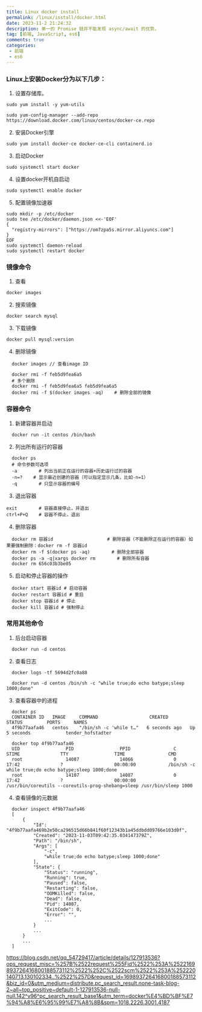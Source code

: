 ```yaml
---
title: Linux docker install
permalink: /linux/install/docker.html
date: 2023-11-2 21:24:32
description: 单一的 Promise 链并不能发现 async/await 的优势。
tag: [前端, JavaScript, es6]
comments: true
categories: 
 - 前端
 - es6
---
```


### Linux上安装Docker分为以下几步：

1. 设置存储库。

```shell
sudo yum install -y yum-utils

sudo yum-config-manager --add-repo https://download.docker.com/linux/centos/docker-ce.repo

```

2. 安装Docker引擎

```shell
sudo yum install docker-ce docker-ce-cli containerd.io
```

3. 启动Docker

```shell
sudo systemctl start docker
```

4. 设置docker开机自启动

```shell
sudo systemctl enable docker
```

5. 配置镜像加速器

```shell
sudo mkdir -p /etc/docker
sudo tee /etc/docker/daemon.json <<-'EOF'
{
  "registry-mirrors": ["https://om7zpa5s.mirror.aliyuncs.com"]
}
EOF
sudo systemctl daemon-reload
sudo systemctl restart docker
```

### 镜像命令

1. 查看

```shell
docker images
```

2. 搜索镜像

```shell
docker search mysql
```

3. 下载镜像

```shell
docker pull mysql:version
```

4. 删除镜像

```shell
  docker images // 查看image ID

  docker rmi -f feb5d9fea6a5
  # 多个删除
  docker rmi -f feb5d9fea6a5 feb5d9fea6a5 
  docker rmi -f $(docker images -aq)    # 删除全部的镜像
```

### 容器命令

1. 新建容器并启动

```shell
  docker run -it centos /bin/bash

```

2. 列出所有运行的容器

```shell
  docker ps 
  # 命令参数可选项
  -a        # 列出当前正在运行的容器+历史运行过的容器
  -n=?    # 显示最近创建的容器（可以指定显示几条，比如-n=1）
  -q        # 只显示容器的编号

```

3. 退出容器

```shell
exit        # 容器直接停止，并退出
ctrl+P+Q    # 容器不停止，退出
```

4. 删除容器

```shell
  docker rm 容器id                    # 删除容器（不能删除正在运行的容器）如果要强制删除：docker rm -f 容器id
  docker rm -f $(docker ps -aq)        # 删除全部容器
  docker ps -a -q|xargs docker rm        # 删除所有容器
  docker rm 656c03b3be05
```

5. 启动和停止容器的操作

```shell
  docker start 容器id # 启动容器
  docker restart 容器id # 重启
  docker stop 容器id # 停止
  docker kill 容器id # 强制停止

```

### 常用其他命令

1. 后台启动容器

```shell
  docker run -d centos
```

2. 查看日志

```shell
  docker logs -tf 5694d2fc0a88

  docker run -d centos /bin/sh -c "while true;do echo batype;sleep 1000;done"
```

3. 查看容器中的进程

```shell
  docker ps
  CONTAINER ID   IMAGE     COMMAND                   CREATED         STATUS         PORTS     NAMES
  4f9b77aafa46   centos    "/bin/sh -c 'while t…"   6 seconds ago   Up 5 seconds             tender_hofstadter

  docker top 4f9b77aafa46
  UID                 PID                 PPID                C                   STIME               TTY                 TIME                CMD
  root                14087               14066               0                   17:42               ?                   00:00:00            /bin/sh -c while true;do echo batype;sleep 1000;done
  root                14107               14087               0                   17:42               ?                   00:00:00            /usr/bin/coreutils --coreutils-prog-shebang=sleep /usr/bin/sleep 1000
```

4. 查看镜像的元数据

```shell
  docker inspect 4f9b77aafa46
  [
      {
          "Id": "4f9b77aafa469b2e50ca296515d66b841f60f12343b1a45ddbdd09766e103d0f",
          "Created": "2023-11-03T09:42:35.034147379Z",
          "Path": "/bin/sh",
          "Args": [
              "-c",
              "while true;do echo batype;sleep 1000;done"
          ],
          "State": {
              "Status": "running",
              "Running": true,
              "Paused": false,
              "Restarting": false,
              "OOMKilled": false,
              "Dead": false,
              "Pid": 14087,
              "ExitCode": 0,
              "Error": "",
              ...
          }
          ...
      }
      ...
  ]
```

https://blog.csdn.net/qq_54729417/article/details/127913536?ops_request_misc=%257B%2522request%255Fid%2522%253A%2522169893726416800188573112%2522%252C%2522scm%2522%253A%252220140713.130102334..%2522%257D&request_id=169893726416800188573112&biz_id=0&utm_medium=distribute.pc_search_result.none-task-blog-2~all~top_positive~default-1-127913536-null-null.142^v96^pc_search_result_base1&utm_term=docker%E4%BD%BF%E7%94%A8%E6%95%99%E7%A8%8B&spm=1018.2226.3001.4187
